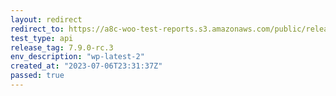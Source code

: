 ```yaml
---
layout: redirect
redirect_to: https://a8c-woo-test-reports.s3.amazonaws.com/public/release/7.9.0-rc.3/wp-latest-2/api/index.html
test_type: api
release_tag: 7.9.0-rc.3
env_description: "wp-latest-2"
created_at: "2023-07-06T23:31:37Z"
passed: true
---
```

